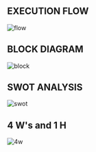 
## EXECUTION FLOW

![flow](https://user-images.githubusercontent.com/98877131/163234247-baa17d48-bb7f-45c0-8262-2109b145cb48.png)

## BLOCK DIAGRAM

![block](https://user-images.githubusercontent.com/98877131/163234955-2b190c44-85da-4eff-bcf4-0a9e9420e121.png)

## SWOT ANALYSIS
![swot](https://user-images.githubusercontent.com/98877131/162888560-8921b5af-6a05-410f-8ce5-410b9e394b1d.png)

## 4 W's and 1 H
![4w](https://user-images.githubusercontent.com/98877131/162888650-a9a8e59f-7da8-47d0-9348-d6e19a33ac34.png)

